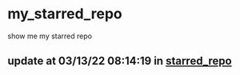 # my_starred_repo
show me my starred repo

update at 03/13/22 08:14:19 in [starred_repo](./index.html)
---

